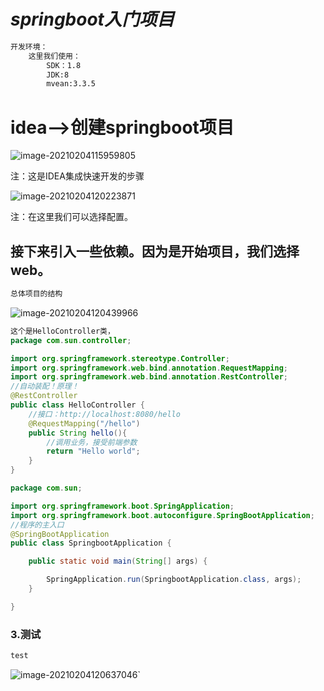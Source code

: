 

# ***springboot入门项目***

```md
开发环境：
	这里我们使用：
		SDK：1.8
		JDK:8
		mvean:3.3.5
```

# 	**idea-->创建springboot项目**

![image-20210204115959805](C:\Users\dell\AppData\Roaming\Typora\typora-user-images\image-20210204115959805.png)	

注：这是IDEA集成快速开发的步骤

![image-20210204120223871](C:\Users\dell\AppData\Roaming\Typora\typora-user-images\image-20210204120223871.png)	

注：在这里我们可以选择配置。

## 接下来引入一些依赖。因为是开始项目，我们选择web。

```java
总体项目的结构
```

![image-20210204120439966](C:\Users\dell\AppData\Roaming\Typora\typora-user-images\image-20210204120439966.png)	

```java
这个是HelloController类，
package com.sun.controller;

import org.springframework.stereotype.Controller;
import org.springframework.web.bind.annotation.RequestMapping;
import org.springframework.web.bind.annotation.RestController;
//自动装配！原理！
@RestController
public class HelloController {
    //接口：http://localhost:8080/hello
    @RequestMapping("/hello")
    public String hello(){
        //调用业务，接受前端参数
        return "Hello world";
    }
}
```

```java
package com.sun;

import org.springframework.boot.SpringApplication;
import org.springframework.boot.autoconfigure.SpringBootApplication;
//程序的主入口
@SpringBootApplication
public class SpringbootApplication {

    public static void main(String[] args) {

        SpringApplication.run(SpringbootApplication.class, args);
    }

}
```

### 3.测试

```makefile
test
```

![image-20210204120637046](C:\Users\dell\AppData\Roaming\Typora\typora-user-images\image-20210204120637046.png)`